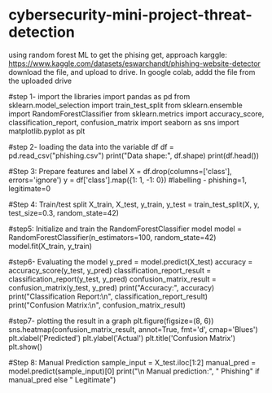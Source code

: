 # cybersecurity-mini-project-threat-detection
using random forest ML 
to get the phising get, approach karggle: https://www.kaggle.com/datasets/eswarchandt/phishing-website-detector
download the file, and upload to drive. In google colab, addd the file from the uploaded drive

#step 1- import the libraries
import pandas as pd
from sklearn.model_selection import train_test_split
from sklearn.ensemble import RandomForestClassifier
from sklearn.metrics import accuracy_score, classification_report, confusion_matrix
import seaborn as sns
import matplotlib.pyplot as plt

#step 2- loading the data into the variable df
df = pd.read_csv("phishing.csv")
print("Data shape:", df.shape)
print(df.head())

#Step 3: Prepare features and label
X = df.drop(columns=['class'], errors='ignore')
y = df['class'].map({1: 1, -1: 0})  #labelling - phishing=1, legitimate=0

#Step 4: Train/test split
X_train, X_test, y_train, y_test = train_test_split(X, y, test_size=0.3, random_state=42)

#step5: Initialize and train the RandomForestClassifier model
model = RandomForestClassifier(n_estimators=100, random_state=42)
model.fit(X_train, y_train)

#step6- Evaluating the model
y_pred = model.predict(X_test)
accuracy = accuracy_score(y_test, y_pred)
classification_report_result = classification_report(y_test, y_pred)
confusion_matrix_result = confusion_matrix(y_test, y_pred)
print("Accuracy:", accuracy)
print("Classification Report:\n", classification_report_result)
print("Confusion Matrix:\n", confusion_matrix_result)

#step7- plotting the result in a graph
plt.figure(figsize=(8, 6))
sns.heatmap(confusion_matrix_result, annot=True, fmt='d', cmap='Blues')
plt.xlabel('Predicted')
plt.ylabel('Actual')
plt.title('Confusion Matrix')
plt.show()

#Step 8: Manual Prediction
sample_input = X_test.iloc[1:2]
manual_pred = model.predict(sample_input)[0]
print("\n Manual prediction:", " Phishing" if manual_pred else " Legitimate")

